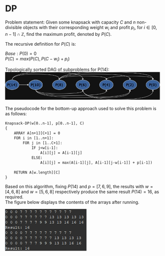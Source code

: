 # DP

Problem statement: Given some knapsack with capacity $C$ and $n$ non-divisible objects with their corresponding weight $w_{i}$ and profit $p_{i}$, for $i \in [0, n-1] \cap \mathbb{Z}$, find the maximum profit, denoted by $P(C)$.

The recursive definition for $P(C)$ is:

$Base: P(0) = 0$ <br>
$P(C) = max(P(C), P(C - w_{i}) + p_{i})$


Topologically sorted DAG of subproblems for P(14):<br>
![dp](https://github.com/edward62740/SC2001-Project/blob/main/Project3/doc/dp.jpg)
<br><br>
The pseudocode for the bottom-up approach used to solve this problem is as follows:
```
Knapsack-DP(w[0..n-1], p[0..n-1], C)
{
    ARRAY A[n+1][C+1] = 0
    FOR i in [1..n+1]:
        FOR j in [1..C+1]:
            IF j<w[i-1]:
                A[i][j] = A[i-1][j]
            ELSE:
                A[i][j] = max(A[i-1][j], A[i-1][j-w[i-1]] + p[i-1])

    RETURN A[w.length][C]
}
```

Based on this algorithm, fixing $P(14)$ and $p=[7,6,9]$, the results with $w=[4,6,8]$ and $w=[5,6,8]$ respectively produce the same result $P(14) = 16$, as required.<br>
The figure below displays the contents of the arrays after running.

![run](https://github.com/edward62740/SC2001-Project/blob/main/Project3/doc/run.png)
